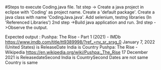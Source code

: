 #Steps to execute Coding.java file.
1st step -> Create a java project in eclipse with 'Coding' as project name. Create a 'default package'. Create a java class with name 'CodingJava.java'. Add selenium, testng libraries (In 'Referenced Libraries')
2nd step ->Build java application and run.
3rd step ->Observe the output.



Expected output :
Pushpa: The Rise - Part 1 (2021) - IMDb
https://www.imdb.com/title/tt9389998/?ref_=nv_sr_srsg_0
January 7, 2022 (United States) is ReleaseDate
India is Country
Pushpa: The Rise - Wikipedia
https://en.wikipedia.org/wiki/Pushpa:_The_Rise
17 December 2021 is ReleasedateSecond
India is CountrySecond
Dates are not same
Country is same

